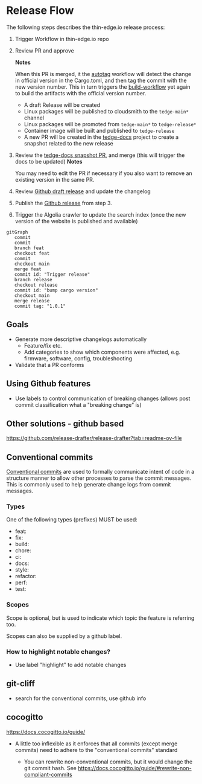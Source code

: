 # Release Flow

The following steps describes the thin-edge.io release process:

1. Trigger Workflow in thin-edge.io repo
2. Review PR and approve 

   **Notes**

   When this PR is merged, it the [autotag](.github/workflows/autotag.yml) workflow will detect the change in official version in the Cargo.toml, and then tag the commit with the new version number. This in turn triggers the [build-workflow](build-workflow) yet again to build the artifacts with the official version number.

   * A draft Release will be created
   * Linux packages will be published to cloudsmith to the `tedge-main*` channel
   * Linux packages will be promoted from `tedge-main*` to `tedge-release*`
   * Container image will be built and published to `tedge-release`
   * A new PR will be created in the [tedge-docs](https://github.com/thin-edge/tedge-docs/pulls) project to create a snapshot related to the new release

3. Review the [tedge-docs snapshot PR](https://github.com/thin-edge/tedge-docs/pulls), and merge (this will trigger the docs to be updated)
   **Notes**

   You may need to edit the PR if necessary if you also want to remove an existing version in the same PR.

4. Review [Github draft release](https://github.com/thin-edge/thin-edge.io/releases) and update the changelog
5. Publish the [Github release](https://github.com/thin-edge/thin-edge.io/releases) from step 3.
6. Trigger the Algolia crawler to update the search index (once the new version of the website is published and available)


```mermaid
gitGraph
   commit
   commit
   branch feat
   checkout feat
   commit
   checkout main
   merge feat
   commit id: "Trigger release"
   branch release
   checkout release
   commit id: "bump cargo version"
   checkout main
   merge release
   commit tag: "1.0.1"
```

## Goals

* Generate more descriptive changelogs automatically
   * Feature/fix etc.
   * Add categories to show which components were affected, e.g. firmware, software, config, troubleshooting
* Validate that a PR conforms

## Using Github features

* Use labels to control communication of breaking changes (allows post commit classification what a "breaking change" is)


## Other solutions - github based

https://github.com/release-drafter/release-drafter?tab=readme-ov-file

## Conventional commits

[Conventional commits](https://www.conventionalcommits.org/en/v1.0.0/#summary) are used to formally communicate intent of code in a structure manner to allow other processes to parse the commit messages. This is commonly used to help generate change logs from commit messages.

### Types

One of the following types (prefixes) MUST be used:

* feat:
* fix:
* build:
* chore:
* ci:
* docs:
* style:
* refactor:
* perf:
* test:

### Scopes

Scope is optional, but is used to indicate which topic the feature is referring too.

Scopes can also be supplied by a github label.


### How to highlight notable changes?

* Use label "highlight" to add notable changes

## git-cliff

* search for the conventional commits, use github info

## cocogitto

https://docs.cocogitto.io/guide/

* A little too inflexible as it enforces that all commits (except merge commits) need to adhere to the "conventional commits" standard

   * You can rewrite non-conventional commits, but it would change the git commit hash. See https://docs.cocogitto.io/guide/#rewrite-non-compliant-commits


      
